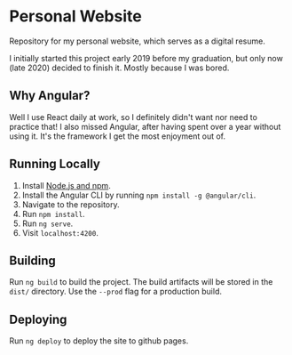 # Personal Website

Repository for my personal website, which serves as a digital resume. 

I initially started this project early 2019 before my graduation, but only now (late 2020) decided to finish it. Mostly because I was bored.

## Why Angular?

Well I use React daily at work, so I definitely didn't want nor need to practice that! I also missed Angular, after having spent over a year without using it. It's the framework I get the most enjoyment out of.

## Running Locally

1. Install [Node.js and npm](https://nodejs.org/en/download/).
2. Install the Angular CLI by running `npm install -g @angular/cli`.
3. Navigate to the repository.
4. Run `npm install`.
5. Run `ng serve`.
6. Visit `localhost:4200`.

## Building

Run `ng build` to build the project. The build artifacts will be stored in the `dist/` directory. Use the `--prod` flag for a production build.

## Deploying

Run `ng deploy` to deploy the site to github pages.
